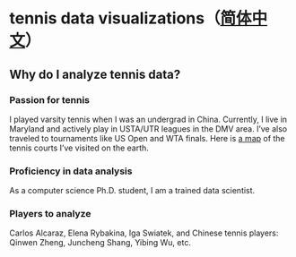 # tennis data visualizations（[简体中文](./README_zh.md)）

## Why do I analyze tennis data?
### Passion for tennis
I played varsity tennis when I was an undergrad in China. Currently, I live in Maryland and actively play in USTA/UTR leagues in the DMV area. I’ve also traveled to tournaments like US Open and WTA finals. Here is [a map](https://www.google.com/maps/d/viewer?mid=1GRiYfEKGLojztDRf_SbnKBUKRliBxOM&hl=en&usp=sharing) of the tennis courts I’ve visited on the earth.

### Proficiency in data analysis
As a computer science Ph.D. student, I am a trained data scientist.

### Players to analyze
Carlos Alcaraz, Elena Rybakina, Iga Swiatek, and Chinese tennis players: Qinwen Zheng, Juncheng Shang, Yibing Wu, etc. 